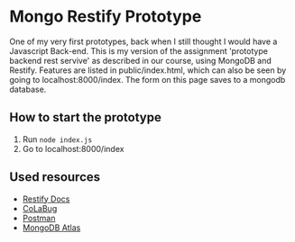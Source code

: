 # Mongo Restify Prototype
One of my very first prototypes, back when I still thought I would have a Javascript Back-end. This is my version of the assignment 'prototype backend rest servive' as described in our course, using MongoDB and Restify.
Features are listed in public/index.html, which can also be seen by going to localhost:8000/index. The form on this page saves to a mongodb database.

## How to start the prototype
1. Run `node index.js`
2. Go to localhost:8000/index

## Used resources
* [Restify Docs](http://restify.com/docs/home/)
* [CoLaBug](https://www.colabug.com/2018/0408/2643255/)
* [Postman](https://www.postman.com/)
* [MongoDB Atlas](https://docs.atlas.mongodb.com/)